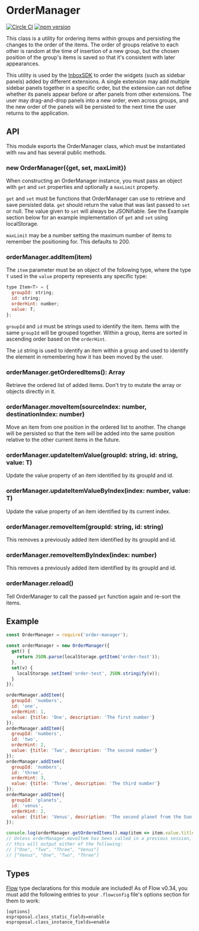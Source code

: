 # OrderManager

[![Circle CI](https://circleci.com/gh/StreakYC/order-manager.svg?style=shield)](https://circleci.com/gh/StreakYC/order-manager)
[![npm version](https://badge.fury.io/js/order-manager.svg)](https://badge.fury.io/js/order-manager)

This class is a utility for ordering items within groups and persisting the
changes to the order of the items. The order of groups relative to each other
is random at the time of insertion of a new group, but the chosen position of
the group's items is saved so that it's consistent with later appearances.

This utility is used by the [InboxSDK](https://www.inboxsdk.com/) to order the
widgets (such as sidebar panels) added by different extensions. A single
extension may add multiple sidebar panels together in a specific order, but the
extension can not define whether its panels appear before or after panels from
other extensions. The user may drag-and-drop panels into a new order, even
across groups, and the new order of the panels will be persisted to the next
time the user returns to the application.

## API

This module exports the OrderManager class, which must be instantiated with
`new` and has several public methods.

### new OrderManager({get, set, maxLimit})

When constructing an OrderManager instance, you must pass an object with `get`
and `set` properties and optionally a `maxLimit` property.

`get` and `set` must be functions that OrderManager can use to retrieve and
save persisted data. `get` should return the value that was last passed to
`set` or null. The value given to `set` will always be JSONifiable. See the
Example section below for an example implementation of `get` and `set` using
localStorage.

`maxLimit` may be a number setting the maximum number of items to remember the
positioning for. This defaults to 200.

### orderManager.addItem(item)

The `item` parameter must be an object of the following type, where the type
`T` used in the `value` property represents any specific type:

```js
type Item<T> = {
  groupId: string;
  id: string;
  orderHint: number;
  value: T;
};
```

`groupId` and `id` must be strings used to identify the item. Items with the
same `groupId` will be grouped together. Within a group, items are sorted in
ascending order based on the `orderHint`.

The `id` string is used to identify an item within a group and used to identify
the element in remembering how it has been moved by the user.

### orderManager.getOrderedItems(): Array

Retrieve the ordered list of added items. Don't try to mutate the array or
objects directly in it.

### orderManager.moveItem(sourceIndex: number, destinationIndex: number)

Move an item from one position in the ordered list to another. The change will
be persisted so that the item will be added into the same position relative to
the other current items in the future.

### orderManager.updateItemValue(groupId: string, id: string, value: T)

Update the value property of an item identified by its groupId and id.

### orderManager.updateItemValueByIndex(index: number, value: T)

Update the value property of an item identified by its current index.

### orderManager.removeItem(groupId: string, id: string)

This removes a previously added item identified by its groupId and id.

### orderManager.removeItemByIndex(index: number)

This removes a previously added item identified by its groupId and id.

### orderManager.reload()

Tell OrderManager to call the passed `get` function again and re-sort the
items.

## Example

```javascript
const OrderManager = require('order-manager');

const orderManager = new OrderManager({
  get() {
    return JSON.parse(localStorage.getItem('order-test'));
  },
  set(v) {
    localStorage.setItem('order-test', JSON.stringify(v));
  }
});

orderManager.addItem({
  groupId: 'numbers',
  id: 'one',
  orderHint: 1,
  value: {title: 'One', description: 'The first number'}
});
orderManager.addItem({
  groupId: 'numbers',
  id: 'two',
  orderHint: 2,
  value: {title: 'Two', description: 'The second number'}
});
orderManager.addItem({
  groupId: 'numbers',
  id: 'three',
  orderHint: 3,
  value: {title: 'Three', description: 'The third number'}
});
orderManager.addItem({
  groupId: 'planets',
  id: 'venus',
  orderHint: 2,
  value: {title: 'Venus', description: 'The second planet from the Sun'}
});

console.log(orderManager.getOrderedItems().map(item => item.value.title));
// Unless orderManager.moveItem has been called in a previous session, then
// this will output either of the following:
// ["One", "Two", "Three", "Venus"]
// ["Venus", "One", "Two", "Three"]
```

## Types

[Flow](https://flowtype.org/) type declarations for this module are included!
As of Flow v0.34, you must add the following entries to your `.flowconfig`
file's options section for them to work:

```
[options]
esproposal.class_static_fields=enable
esproposal.class_instance_fields=enable
```
